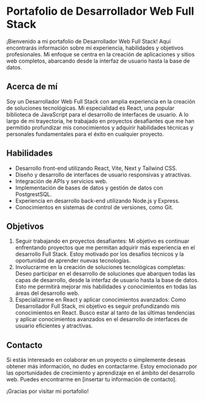 <h1>Portafolio de Desarrollador Web Full Stack</h1>

<p>¡Bienvenido a mi portafolio de Desarrollador Web Full Stack! Aquí encontrarás información sobre mi experiencia, habilidades y objetivos profesionales. Mi enfoque se centra en la creación de aplicaciones y sitios web completos, abarcando desde la interfaz de usuario hasta la base de datos.</p>

<h2>Acerca de mí</h2>

<p>Soy un Desarrollador Web Full Stack con amplia experiencia en la creación de soluciones tecnológicas. Mi especialidad es React, una popular biblioteca de JavaScript para el desarrollo de interfaces de usuario. A lo largo de mi trayectoria, he trabajado en proyectos desafiantes que me han permitido profundizar mis conocimientos y adquirir habilidades técnicas y personales fundamentales para el éxito en cualquier proyecto.</p>

<h2>Habilidades</h2>

<ul>
  <li>Desarrollo front-end utilizando React, Vite, Next y Tailwind CSS.</li>
  <li>Diseño y desarrollo de interfaces de usuario responsivas y atractivas.</li>
  <li>Integración de APIs y servicios web.</li>
  <li>Implementación de bases de datos y gestión de datos con PostgrestSQL.</li>
  <li>Experiencia en desarrollo back-end utilizando Node.js y Express.</li>
  <li>Conocimientos en sistemas de control de versiones, como Git.</li>
</ul>

<h2>Objetivos</h2>

<ol>
  <li>Seguir trabajando en proyectos desafiantes: Mi objetivo es continuar enfrentando proyectos que me permitan adquirir más experiencia en el desarrollo Full Stack. Estoy motivado por los desafíos técnicos y la oportunidad de aprender nuevas tecnologías.</li>
  <li>Involucrarme en la creación de soluciones tecnológicas completas: Deseo participar en el desarrollo de soluciones que abarquen todas las capas de desarrollo, desde la interfaz de usuario hasta la base de datos. Esto me permitirá mejorar mis habilidades y conocimientos en todas las áreas del desarrollo web.</li>
  <li>Especializarme en React y aplicar conocimientos avanzados: Como Desarrollador Full Stack, mi objetivo es seguir profundizando mis conocimientos en React. Busco estar al tanto de las últimas tendencias y aplicar conocimientos avanzados en el desarrollo de interfaces de usuario eficientes y atractivas.</li>
</ol>

<h2>Contacto</h2>

<p>Si estás interesado en colaborar en un proyecto o simplemente deseas obtener más información, no dudes en contactarme. Estoy emocionado por las oportunidades de crecimiento y aprendizaje en el ámbito del desarrollo web. Puedes encontrarme en [insertar tu información de contacto].</p>

<p>¡Gracias por visitar mi portafolio!</p>
